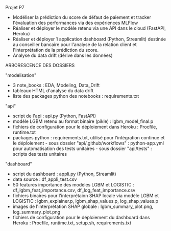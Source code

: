 Projet P7
- Modéliser la prédiction du score de défaut de paiement et tracker l'évaluation des performances via des expériences MLFlow 
- Réaliser et déployer le modèle retenu via une API dans le cloud (FastAPI, Heroku)
- Réaliser et déployer 1 application dashboard (Python, Streamlit) destinée au conseiller bancaire pour l'analyse de la relation client et l'interprétation de la prédiction du score.
- Analyse du data drift (dérive dans les données)

ARBORESCENCE DES DOSSIERS

"modelisation"
- 3 note_books : EDA, Modeling, Data_Drift
- tableaux HTML d'analyse du data drift
- liste des packages python des notebooks : requirements.txt

"api"
- script de l'api : api.py (Python, FastAPI)
- modèle LGBM retenu au format binaire (pikle) : lgbm_model_final.p
- fichiers de configuration pour le déploiement dans Heroku : Procfile, runtime.txt
- packages python : requirements.txt, utilisé pour l'intégration continue et le déploiement 
        - sous dossier "api/.github/workflows" : python-app.yml pour automatisation des tests unitaires 
        - sous dossier "api/tests" : scripts des tests unitaires

"dashboard"
- script du dashboard : appli.py (Python, Streamlit)
- data source : df_appli_test.csv
- 50 features importance des modèles LGBM et LOGISTIC : df_lgbm_feat_importance.csv, df_log_feat_importance.csv
- fichiers binaires pour l'interprétaion SHAP locale via modèle LGBM et LOGISTIC : lgbm_explainer.p, lgbm_shap_values.p, log_shap_values.p
- images de l'interprétation SHAP globale : lgbm_summary_plot.png, log_summary_plot.png
- fichiers de configuration pour le déploiement du dashboard dans Heroku : Procfile, runtime.txt, setup.sh, requirements.txt
